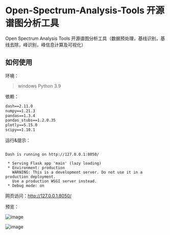 # Open-Spectrum-Analysis-Tools 开源谱图分析工具

Open Spectrum Analysis Tools 开源谱图分析工具（数据预处理，基线识别，基线去除，峰识别，峰信息计算及可视化）



## 如何使用

环境： 

> windows
> Python 3.9



依赖：

```requirements.txt
dash==2.11.0
numpy==1.21.3
pandas==1.3.4
pandas_stubs==1.2.0.35
plotly==5.15.0
scipy==1.10.1

```

运行&提示：

```

Dash is running on http://127.0.0.1:8050/

 * Serving Flask app 'main' (lazy loading)
 * Environment: production
   WARNING: This is a development server. Do not use it in a production deployment.
   Use a production WSGI server instead.
 * Debug mode: on
```

网页访问：http://127.0.0.1:8050/



预览：

![image](https://github.com/sunduoze/Open-Spectrum-Analysis-Tools/assets/10105111/8d024303-4e63-4596-aca1-14c1ade7de7c)

![image](https://github.com/sunduoze/Open-Spectrum-Analysis-Tools/assets/10105111/21fccc79-a76e-473b-818f-5bce62bc4af2)
